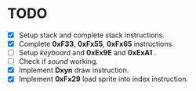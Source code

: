 # TODO

- [x] Setup stack and complete stack instructions.
- [x] Complete **0xF33**, **0xFx55**, **0xFx65** instructions.
- [ ] Setup *keyboard* and **0xEx9E** and **0xExA1** .
- [ ] Check if *sound* working.
- [x] Implement **Dxyn** draw instruction.
- [x] Implement **0xFx29** load sprite into index instruction.

